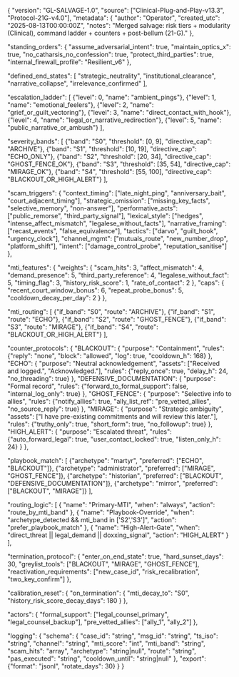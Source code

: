 {
"version": "GL-SALVAGE-1.0",
"source": ["Clinical-Plug-and-Play-v13.3", "Protocol-21G-v4.0"],
"metadata": {
"author": "Operator",
"created_utc": "2025-08-13T00:00:00Z",
"notes": "Merged salvage: risk tiers + modularity (Clinical), command ladder + counters + post-bellum (21-G)."
},

"standing_orders": {
"assume_adversarial_intent": true,
"maintain_optics_x": true,
"no_catharsis_no_confession": true,
"protect_third_parties": true,
"internal_firewall_profile": "Resilient_v6"
},

"defined_end_states": [
"strategic_neutrality",
"institutional_clearance",
"narrative_collapse",
"irrelevance_confirmed"
],

"escalation_ladder": [
{"level": 0, "name": "ambient_pings"},
{"level": 1, "name": "emotional_feelers"},
{"level": 2, "name": "grief_or_guilt_vectoring"},
{"level": 3, "name": "direct_contact_with_hook"},
{"level": 4, "name": "legal_or_narrative_redirection"},
{"level": 5, "name": "public_narrative_or_ambush"}
],

"severity_bands": [
{"band": "S0", "threshold": [0, 9], "directive_cap": "ARCHIVE"},
{"band": "S1", "threshold": [10, 19], "directive_cap": "ECHO_ONLY"},
{"band": "S2", "threshold": [20, 34], "directive_cap": "GHOST_FENCE_OK"},
{"band": "S3", "threshold": [35, 54], "directive_cap": "MIRAGE_OK"},
{"band": "S4", "threshold": [55, 100], "directive_cap": "BLACKOUT_OR_HIGH_ALERT"}
],

"scam_triggers": {
"context_timing": ["late_night_ping", "anniversary_bait", "court_adjacent_timing"],
"strategic_omission": ["missing_key_facts", "selective_memory", "non-answer"],
"performative_acts": ["public_remorse", "third_party_signal"],
"lexical_style": ["hedges", "intense_affect_mismatch", "legalese_without_facts"],
"narrative_framing": ["recast_events", "false_equivalence"],
"tactics": ["darvo", "guilt_hook", "urgency_clock"],
"channel_mgmt": ["mutuals_route", "new_number_drop", "platform_shift"],
"intent": ["damage_control_probe", "reputation_sanitise"]
},

"mti_features": {
"weights": {
"scam_hits": 3,
"affect_mismatch": 4,
"demand_presence": 5,
"third_party_reference": 4,
"legalese_without_fact": 5,
"timing_flag": 3,
"history_risk_score": 1,
"rate_of_contact": 2
},
"caps": {
"recent_court_window_bonus": 6,
"repeat_probe_bonus": 5,
"cooldown_decay_per_day": 2
}
},

"mti_routing": [
{"if_band": "S0", "route": "ARCHIVE"},
{"if_band": "S1", "route": "ECHO"},
{"if_band": "S2", "route": "GHOST_FENCE"},
{"if_band": "S3", "route": "MIRAGE"},
{"if_band": "S4", "route": "BLACKOUT_OR_HIGH_ALERT"}
],

"counter_protocols": {
"BLACKOUT": {
"purpose": "Containment",
"rules": {"reply": "none", "block": "allowed", "log": true, "cooldown_h": 168}
},
"ECHO": {
"purpose": "Neutral acknowledgement",
"assets": ["Received and logged.", "Acknowledged."],
"rules": {"reply_once": true, "delay_h": 24, "no_threading": true}
},
"DEFENSIVE_DOCUMENTATION": {
"purpose": "Formal record",
"rules": {"forward_to_formal_support": false, "internal_log_only": true}
},
"GHOST_FENCE": {
"purpose": "Selective info to allies",
"rules": {"notify_allies": true, "ally_list_ref": "pre_vetted_allies", "no_source_reply": true}
},
"MIRAGE": {
"purpose": "Strategic ambiguity",
"assets": ["I have pre-existing commitments and will review this later."],
"rules": {"truthy_only": true, "short_form": true, "no_followup": true}
},
"HIGH_ALERT": {
"purpose": "Escalated threat",
"rules": {"auto_forward_legal": true, "user_contact_locked": true, "listen_only_h": 24}
}
},

"playbook_match": [
{"archetype": "martyr", "preferred": ["ECHO", "BLACKOUT"]},
{"archetype": "administrator", "preferred": ["MIRAGE", "GHOST_FENCE"]},
{"archetype": "historian", "preferred": ["BLACKOUT", "DEFENSIVE_DOCUMENTATION"]},
{"archetype": "mirror", "preferred": ["BLACKOUT", "MIRAGE"]}
],

"routing_logic": [
{
"name": "Primary-MTI",
"when": "always",
"action": "route_by_mti_band"
},
{
"name": "Playbook-Override",
"when": "archetype_detected && mti_band in ['S2','S3']",
"action": "prefer_playbook_match"
},
{
"name": "High-Alert-Gate",
"when": "direct_threat || legal_demand || doxxing_signal",
"action": "HIGH_ALERT"
}
],

"termination_protocol": {
"enter_on_end_state": true,
"hard_sunset_days": 30,
"greylist_tools": ["BLACKOUT", "MIRAGE", "GHOST_FENCE"],
"reactivation_requirements": ["new_case_id", "risk_recalibration", "two_key_confirm"]
},

"calibration_reset": {
"on_termination": {
"mti_decay_to": "S0",
"history_risk_score_decay_days": 180
}
},

"actors": {
"formal_support": ["legal_counsel_primary", "legal_counsel_backup"],
"pre_vetted_allies": ["ally_1", "ally_2"]
},

"logging": {
"schema": {
"case_id": "string",
"msg_id": "string",
"ts_iso": "string",
"channel": "string",
"mti_score": "int",
"mti_band": "string",
"scam_hits": "array<string>",
"archetype": "string|null",
"route": "string",
"pas_executed": "string",
"cooldown_until": "string|null"
},
"export": {"format": "jsonl", "rotate_days": 30}
}
}

